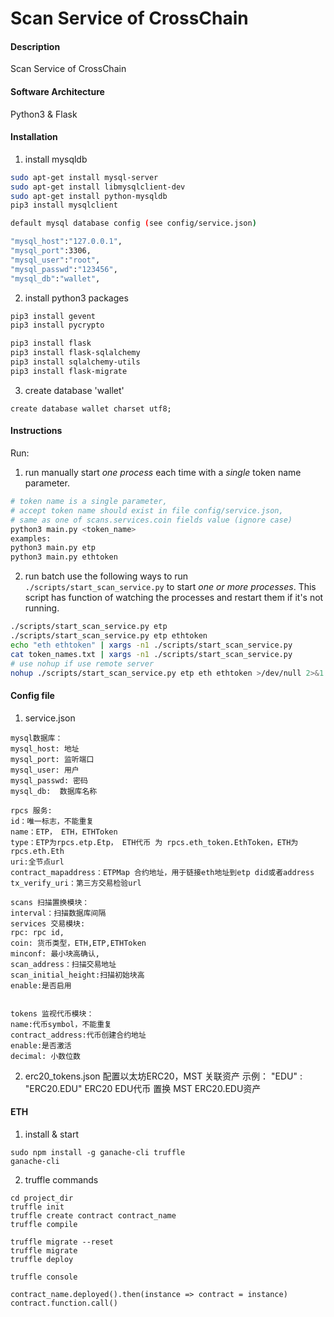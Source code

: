 # Scan Service of CrossChain

#### Description
Scan Service of CrossChain

#### Software Architecture
Python3 & Flask

#### Installation

1. install mysqldb
```bash
sudo apt-get install mysql-server
sudo apt-get install libmysqlclient-dev
sudo apt-get install python-mysqldb
pip3 install mysqlclient

default mysql database config (see config/service.json)

"mysql_host":"127.0.0.1",
"mysql_port":3306,
"mysql_user":"root",
"mysql_passwd":"123456",
"mysql_db":"wallet",
```

2. install python3 packages
```bash
pip3 install gevent
pip3 install pycrypto

pip3 install flask
pip3 install flask-sqlalchemy
pip3 install sqlalchemy-utils
pip3 install flask-migrate
```

3. create database 'wallet'
```
create database wallet charset utf8;
```

#### Instructions

Run:
1. run manually
start _one process_ each time with a _single_ token name parameter.
```bash
# token name is a single parameter,
# accept token name should exist in file config/service.json,
# same as one of scans.services.coin fields value (ignore case)
python3 main.py <token_name>
examples:
python3 main.py etp
python3 main.py ethtoken
```
2. run batch
use the following ways to run `./scripts/start_scan_service.py` to start _one or more processes_.
This script has function of watching the processes and restart them if it's not running.
```bash
./scripts/start_scan_service.py etp
./scripts/start_scan_service.py etp ethtoken
echo "eth ethtoken" | xargs -n1 ./scripts/start_scan_service.py
cat token_names.txt | xargs -n1 ./scripts/start_scan_service.py
# use nohup if use remote server
nohup ./scripts/start_scan_service.py etp eth ethtoken >/dev/null 2>&1 &
```

#### Config file
1. service.json
```
mysql数据库：
mysql_host: 地址
mysql_port: 监听端口
mysql_user: 用户
mysql_passwd: 密码
mysql_db:  数据库名称

rpcs 服务:
id：唯一标志，不能重复
name：ETP， ETH，ETHToken
type：ETP为rpcs.etp.Etp， ETH代币 为 rpcs.eth_token.EthToken，ETH为 rpcs.eth.Eth
uri:全节点url
contract_mapaddress：ETPMap 合约地址，用于链接eth地址到etp did或者address
tx_verify_uri：第三方交易检验url

scans 扫描置换模块：
interval：扫描数据库间隔
services 交易模块:
rpc: rpc id,
coin: 货币类型，ETH,ETP,ETHToken
minconf: 最小块高确认,
scan_address：扫描交易地址
scan_initial_height:扫描初始块高
enable:是否启用


tokens 监视代币模块：
name:代币symbol，不能重复
contract_address:代币创建合约地址
enable:是否激活
decimal: 小数位数
```
2. erc20_tokens.json
配置以太坊ERC20，MST 关联资产
示例：
"EDU" : "ERC20.EDU"
ERC20 EDU代币 置换 MST ERC20.EDU资产

#### ETH
1. install & start
```
sudo npm install -g ganache-cli truffle
ganache-cli
```

2. truffle commands
```
cd project_dir
truffle init
truffle create contract contract_name
truffle compile

truffle migrate --reset
truffle migrate
truffle deploy

truffle console

contract_name.deployed().then(instance => contract = instance)
contract.function.call()
```
